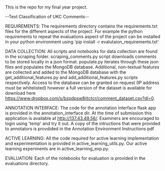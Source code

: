 This is the repo for my final year project. 

--Text Classification of UKC Comments-- 

REQUIREMENTS:
The requirements directory contains the requirements.txt files for the different aspects of the project. For example the python requirements to repeat the evaluations aspect of the project can be installed in your python environment using 
'pip install -r evalutaion_requirements.txt'

DATA COLLECTION:
All scripts and notebooks for data collection are found in the scraping folder. scraping_comments.py script downloads comments to be stored locally in a json format. populate.py iterates through these json files and populates the MongoDB database. Additional, non-textual features are collected and added to the MongoDB database with the get_additional_features.py and add_additional_features.py scripts respectively. Access to the database can be granted on request (IP address must be whitelisted) however a full version of the dataset is available for download here https://www.dropbox.com/s/bzpdpsw8iitctcr/comment_dataset.csv?dl=0. 

ANNOTATION INTERFACE:
The code for the annotation interface flask app is provided in the annotation_interface dir. At the time of submission this application is available at http://137.43.49.56/. Examiners are encouraged to login using 'temp' and try it out. A copy of the intructions that were provided to annotators is provdided in the Annotation Environment Instructions pdf

ACTIVE LEARNING: 
All the code required for active learning implementation and experimentation is provided in active_learning_utils.py. 
Our active learning experiments are in active_learning_exp.py.

EVALUATION:
Each of the notebooks for evaluation is provided in the evaluations directory. 
